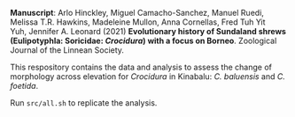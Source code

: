 **Manuscript**:
Arlo Hinckley, Miguel Camacho-Sanchez,  Manuel Ruedi, Melissa T.R. Hawkins, Madeleine Mullon, Anna Cornellas, Fred Tuh Yit Yuh, Jennifer A. Leonard (2021) **Evolutionary history of Sundaland shrews (Eulipotyphla: Soricidae: _Crocidura_) with a focus on Borneo**. Zoological Journal of the Linnean Society.

This respository contains the data and analysis to assess the change of morphology across elevation for _Crocidura_ in Kinabalu: *C. baluensis* and *C. foetida*.

Run `src/all.sh` to replicate the analysis.

